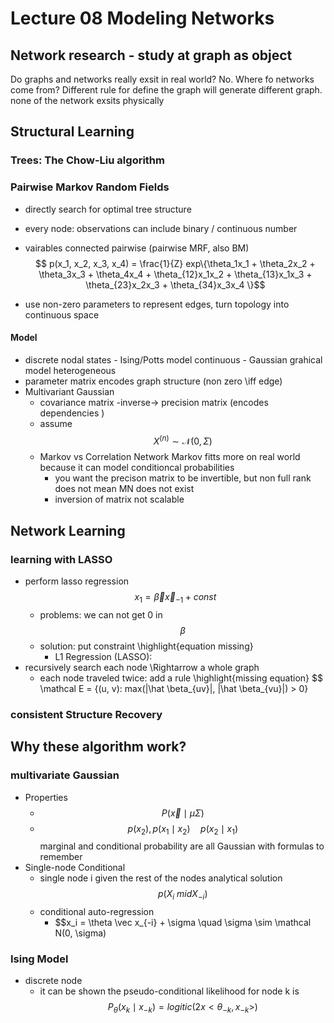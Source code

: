 # Lecture 08 Modeling Networks

## Network research - study at graph as object

Do graphs and networks really exsit in real world? No.
Where fo networks come from? Different rule for define the graph will generate different graph.
none of the network exsits physically

## Structural Learning
### Trees: The Chow-Liu algorithm
### Pairwise Markov Random Fields
- directly search for optimal tree structure
- every node: observations can include binary / continuous number
- vairables connected pairwise (pairwise MRF, also BM)
$$ p(x_1, x_2, x_3, x_4) = \frac{1}{Z} exp\{\theta_1x_1 + \theta_2x_2 + \theta_3x_3 + \theta_4x_4  +  \theta_{12}x_1x_2 + \theta_{13}x_1x_3 + \theta_{23}x_2x_3 + \theta_{34}x_3x_4 \}$$

- use non-zero parameters to represent edges, turn topology into continuous space
#### Model
- discrete nodal states - Ising/Potts model 
  continuous - Gaussian grahical model 
  heterogeneous
- parameter matrix encodes graph structure (non zero \iff edge)
- Multivariant Gaussian 
  - covariance matrix -inverse-> precision matrix (encodes dependencies )
  - assume 
    $$ X^{(n)} \sim \mathcal N(0, \Sigma) $$
  - Markov vs Correlation Network
    Markov fitts more on real world because it can model conditioncal probabilities
    - you want the precison matrix to be invertible, but non full rank does not mean MN does not exist
    - inversion of matrix not scalable
## Network Learning
### learning with LASSO
- perform lasso regression
$$x_1 = \vec \beta \vec x_{-1} + const$$
  - problems: we can not get 0 in $$\beta$$
  - solution: put constraint \highlight{equation missing}
    - L1 Regression (LASSO):
- recursively search each node \Rightarrow a whole graph
  - each node traveled twice: add a rule \highlight{missing equation}
  $$ \mathcal E = \{(u, v): max(|\hat \beta_{uv}|, |\hat \beta_{vu}|) > 0\}
### consistent Structure Recovery
## Why these algorithm work?
### multivariate Gaussian
- Properties
  - $$P(\vec x \mid \mu \Sigma)$$
  - $$ p(x_2), p(x_1 \mid x_2) \quad p(x_2 \mid x_1) $$
   marginal and conditional probability are all Gaussian with formulas to remember
- Single-node Conditional
  - single node i given the rest of the nodes analytical solution
  $$p(X_i \ mid X_{-i}) $$
  - conditional auto-regression
    - $$x_i = \theta \vec x_{-i} + \sigma \quad \sigma \sim \mathcal N(0, \sigma)
### Ising Model
- discrete node
  - it can be shown the pseudo-conditional likelihood for node k is 
    $$P_\theta (x_k \mid x_{-k}) = logitic(2x <\theta_{-k}, x_{-k}>)$$